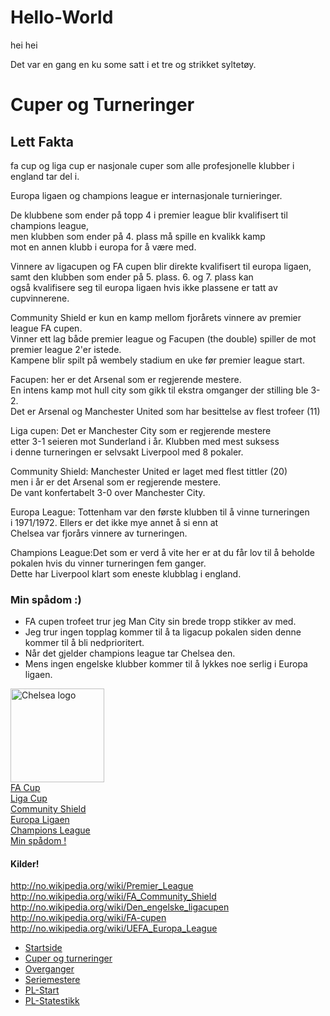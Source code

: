 # Hello-World
hei hei

Det var en gang en ku some satt i et tre og strikket syltetøy.



<html>
<head>
<link rel="stylesheet" type="text/css" href="greie.css">

<title>
Cup spill for Premier League klubber
</title>
</head>
<body>

<div id="container">
<h1>
Cuper og Turneringer 
</h1>
<h2>
Lett Fakta
</h2>
<div class=lett>
<p>
fa cup og liga cup er nasjonale cuper som alle profesjonelle klubber i england tar del i. </p>
<p>
Europa ligaen og champions league er internasjonale turnieringer. 
</p>
<p>
De klubbene som ender på topp 4 i premier league blir kvalifisert til champions league,<br>
men klubben som ender på 4. plass må spille en kvalikk
kamp <br> mot en annen klubb i europa for å være med. 
</p>
<p>
Vinnere av ligacupen og FA cupen blir direkte kvalifisert til europa ligaen,<br>
samt den klubben som ender på 5. plass. 6. og 7. plass kan <br> også kvalifisere seg til europa
ligaen hvis ikke plassene er tatt av cupvinnerene. 
</p>
<p>
Community Shield er kun en kamp mellom fjorårets vinnere av premier league FA cupen.
<br> Vinner ett lag både premier league og Facupen (the double)
spiller de mot premier league 2'er istede.<br> 
Kampene blir spilt på wembely stadium en uke før premier league start.
</p>
</div>
<div class=fakta>
<p>Facupen: her er det Arsenal som er regjerende mestere.<br>
	 En intens kamp mot hull city som gikk til ekstra omganger der stilling ble 3-2.<br>
	 Det er Arsenal og Manchester United som har besittelse av flest trofeer (11) 
</p>
</div>
<div class=nr2>
<p> Liga cupen: Det er Manchester City som er regjerende mestere <br> 
	etter 3-1 seieren mot Sunderland i år.
	Klubben med mest suksess <br> i denne turneringen er selvsakt Liverpool med 8 pokaler. 
</p>
</div>
<div class=nr3>
<p>Community Shield: Manchester United er laget med flest tittler (20)<br> 
men i år er det Arsenal som er regjerende mestere. <br>
De vant konfertabelt 3-0 over Manchester City.  
</p>
</div>
<div class=nr4>
<p> Europa League: Tottenham var den første klubben til å vinne turneringen <br> i 1971/1972.
Ellers er det ikke mye annet å si enn at <br> Chelsea var fjorårs vinnere av turneringen. 
</p>
</div>
<div class=nr5>
<p>Champions League:Det som er verd å vite her er at du får lov til å beholde<br> pokalen
 hvis du vinner turneringen fem ganger.<br>
 Dette har Liverpool klart som eneste klubblag i england. 
 </p>
</div>
<h3>
Min spådom :)
</h3>
<ul>
<li>FA cupen trofeet trur jeg Man City sin brede tropp stikker av med.</li>
<li>Jeg trur ingen topplag kommer til å ta ligacup pokalen siden denne kommer til å bli nedprioritert.</li>
<li>Når det gjelder champions league tar Chelsea den.</li> 
<li>Mens ingen engelske klubber kommer til å lykkes noe serlig i Europa ligaen.</li>
</ul>
<div class=bilde>
<img src="http://uf.cari.com.my/forumx/cforum/forum/201305/04/210920nk0sy97koqj994r0.png" alt="Chelsea logo" width="150" height="150"/>
</div>


<nav>
<a href="http://www.thefa.com/thefacup"> FA Cup <br>
</a>   
<a href="http://www.capitalonecup.co.uk/"> Liga Cup <br>
</a>		
<a href=" http://www.thefa.com/fa-community-shield"> Community Shield <br>
</a>  
<a href="http://www.uefa.com/uefaeuropaleague/"> Europa Ligaen <br>
</a>
<a href="http://www.uefa.com/uefachampionsleague/"> Champions League <br>
</a> 
<a href="#Min spådom :)">Min spådom !
</a>
</nav>

<h4>
Kilder!
</h4>
<div class="kilder">
<p>
	<a href="http://no.wikipedia.org/wiki/Premier_League">http://no.wikipedia.org/wiki/Premier_League <br>
	</a> 
	<a href="http://no.wikipedia.org/wiki/FA_Community_Shield">http://no.wikipedia.org/wiki/FA_Community_Shield <br>
	</a> 
	<a href="http://no.wikipedia.org/wiki/Den_engelske_ligacupen">http://no.wikipedia.org/wiki/Den_engelske_ligacupen <br>
	</a> 
	<a href="http://no.wikipedia.org/wiki/FA-cupen">http://no.wikipedia.org/wiki/FA-cupen <br>
	</a> 
	<a href="http://no.wikipedia.org/wiki/UEFA_Europa_League">http://no.wikipedia.org/wiki/UEFA_Europa_League <br>
	</a> 
</p>
</div>
<div class="lenker">
<ul>
<li><a href="startside.html">Startside </li>
</a>
<li><a href="html.html">Cuper og turneringer </li>
</a>
<li><a href="Premier League Overganger.html">Overganger </li>
</a>
<li><a href="Premier League.html">Seriemestere </li>
</a>
<li><a href="PL-starten.html">PL-Start </li>
</a>
<li><a href="REALDEAL.html">PL-Statestikk </li>
</a>
</ul>
</div>
</div>

</body>

</html>
